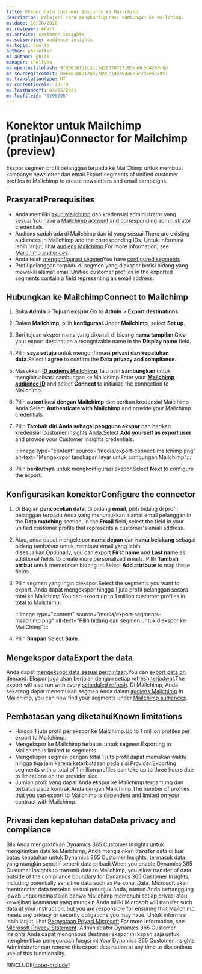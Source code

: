 ```yaml
---
title: Ekspor data Customer Insights ke Mailchimp
description: Pelajari cara mengkonfigurasi sambungan ke Mailchimp.
ms.date: 10/26/2020
ms.reviewer: mhart
ms.service: customer-insights
ms.subservice: audience-insights
ms.topic: how-to
author: phkieffer
ms.author: philk
manager: shellyha
ms.openlocfilehash: 9f86616731c3cc3d26370727103ea9c5d4288c8d
ms.sourcegitcommit: bae40184312ab27b95c140a044875c2daea37951
ms.translationtype: HT
ms.contentlocale: id-ID
ms.lasthandoff: 03/15/2021
ms.locfileid: "5598205"
---
```

# <a name="connector-for-mailchimp-preview"></a><span data-ttu-id="16e01-103">Konektor untuk Mailchimp (pratinjau)</span><span class="sxs-lookup"><span data-stu-id="16e01-103">Connector for Mailchimp (preview)</span></span>

<span data-ttu-id="16e01-104">Ekspor segmen profil pelanggan terpadu ke MailChimp untuk membuat kampanye newsletter dan email.</span><span class="sxs-lookup"><span data-stu-id="16e01-104">Export segments of unified customer profiles to Mailchimp to create newsletters and email campaigns.</span></span>

## <a name="prerequisites"></a><span data-ttu-id="16e01-105">Prasyarat</span><span class="sxs-lookup"><span data-stu-id="16e01-105">Prerequisites</span></span>

-   <span data-ttu-id="16e01-106">Anda memiliki [akun Mailchimp](https://mailchimp.com/) dan kredensial administrator yang sesuai.</span><span class="sxs-lookup"><span data-stu-id="16e01-106">You have a [Mailchimp account](https://mailchimp.com/) and corresponding administrator credentials.</span></span>
-   <span data-ttu-id="16e01-107">Audiens sudah ada di Mailchimp dan id yang sesuai.</span><span class="sxs-lookup"><span data-stu-id="16e01-107">There are existing audiences in Mailchimp and the corresponding IDs.</span></span> <span data-ttu-id="16e01-108">Untuk informasi lebih lanjut, lihat [audiens Mailchimp](https://mailchimp.com/help/create-audience/).</span><span class="sxs-lookup"><span data-stu-id="16e01-108">For more information, see [Mailchimp audiences](https://mailchimp.com/help/create-audience/).</span></span>
-   <span data-ttu-id="16e01-109">Anda telah [mengonfigurasi segmen](segments.md)</span><span class="sxs-lookup"><span data-stu-id="16e01-109">You have [configured segments](segments.md)</span></span>
-   <span data-ttu-id="16e01-110">Profil pelanggan terpadu di segmen yang diekspor berisi bidang yang mewakili alamat email.</span><span class="sxs-lookup"><span data-stu-id="16e01-110">Unified customer profiles in the exported segments contain a field representing an email address.</span></span>

## <a name="connect-to-mailchimp"></a><span data-ttu-id="16e01-111">Hubungkan ke Mailchimp</span><span class="sxs-lookup"><span data-stu-id="16e01-111">Connect to Mailchimp</span></span>

1. <span data-ttu-id="16e01-112">Buka **Admin** > **Tujuan ekspor**.</span><span class="sxs-lookup"><span data-stu-id="16e01-112">Go to **Admin** > **Export destinations**.</span></span>

1. <span data-ttu-id="16e01-113">Dalam **Mailchimp**, pilih **konfigurasi**.</span><span class="sxs-lookup"><span data-stu-id="16e01-113">Under **Mailchimp**, select **Set up**.</span></span>

1. <span data-ttu-id="16e01-114">Beri tujuan ekspor nama yang dikenali di bidang **nama tampilan**.</span><span class="sxs-lookup"><span data-stu-id="16e01-114">Give your export destination a recognizable name in the **Display name** field.</span></span>

1. <span data-ttu-id="16e01-115">Pilih **saya setuju** untuk mengonfirmasi **privasi dan kepatuhan data**.</span><span class="sxs-lookup"><span data-stu-id="16e01-115">Select **I agree** to confirm the **Data privacy and compliance**.</span></span>

1. <span data-ttu-id="16e01-116">Masukkan **[ID audiens Mailchimp](https://mailchimp.com/help/find-audience-id/)**, lalu pilih **sambungkan** untuk menginisialisasi sambungan ke Mailchimp.</span><span class="sxs-lookup"><span data-stu-id="16e01-116">Enter your **[Mailchimp audience ID](https://mailchimp.com/help/find-audience-id/)** and select **Connect** to initialize the connection to Mailchimp.</span></span>

1. <span data-ttu-id="16e01-117">Pilih **autentikasi dengan Mailchimp** dan berikan kredensial Mailchimp Anda.</span><span class="sxs-lookup"><span data-stu-id="16e01-117">Select **Authenticate with Mailchimp** and provide your Mailchimp credentials.</span></span>

1. <span data-ttu-id="16e01-118">Pilih **Tambah diri Anda sebagai pengguna ekspor** dan berikan kredensial Customer Insights Anda.</span><span class="sxs-lookup"><span data-stu-id="16e01-118">Select **Add yourself as export user** and provide your Customer Insights credentials.</span></span>

   :::image type="content" source="media/export-connect-mailchimp.png" alt-text="Mengekspor tangkapan layar untuk sambungan Mailchimp":::

1. <span data-ttu-id="16e01-120">Pilih **berikutnya** untuk mengkonfigurasi ekspor.</span><span class="sxs-lookup"><span data-stu-id="16e01-120">Select **Next** to configure the export.</span></span>

## <a name="configure-the-connector"></a><span data-ttu-id="16e01-121">Konfigurasikan konektor</span><span class="sxs-lookup"><span data-stu-id="16e01-121">Configure the connector</span></span>

1. <span data-ttu-id="16e01-122">Di Bagian **pencocokan data**, di bidang **email**, pilih bidang di profil pelanggan terpadu Anda yang menunjukkan alamat email pelanggan.</span><span class="sxs-lookup"><span data-stu-id="16e01-122">In the **Data matching** section, in the **Email** field, select the field in your unified customer profile that represents a customer's email address.</span></span> 

1. <span data-ttu-id="16e01-123">Atau, anda dapat mengekspor **nama depan** dan **nama belakang** sebagai bidang tambahan untuk membuat email yang lebih disesuaikan.</span><span class="sxs-lookup"><span data-stu-id="16e01-123">Optionally, you can export **First name** and **Last name** as additional fields to create more personalized emails.</span></span> <span data-ttu-id="16e01-124">Pilih **Tambah atribut** untuk memetakan bidang ini.</span><span class="sxs-lookup"><span data-stu-id="16e01-124">Select **Add attribute** to map these fields.</span></span>

1. <span data-ttu-id="16e01-125">Pilih segmen yang ingin diekspor.</span><span class="sxs-lookup"><span data-stu-id="16e01-125">Select the segments you want to export.</span></span> <span data-ttu-id="16e01-126">Anda dapat mengekspor hingga 1 juta profil pelanggan secara total ke Mailchimp.</span><span class="sxs-lookup"><span data-stu-id="16e01-126">You can export up to 1 million customer profiles in total to Mailchimp.</span></span>

   :::image type="content" source="media/export-segments-mailchimp.png" alt-text="Pilih bidang dan segmen untuk diekspor ke MailChimp":::

1. <span data-ttu-id="16e01-128">Pilih **Simpan**.</span><span class="sxs-lookup"><span data-stu-id="16e01-128">Select **Save**.</span></span>

## <a name="export-the-data"></a><span data-ttu-id="16e01-129">Mengekspor data</span><span class="sxs-lookup"><span data-stu-id="16e01-129">Export the data</span></span>

<span data-ttu-id="16e01-130">Anda dapat [mengekspor data sesuai permintaan](export-destinations.md).</span><span class="sxs-lookup"><span data-stu-id="16e01-130">You can [export data on demand](export-destinations.md).</span></span> <span data-ttu-id="16e01-131">Ekspor juga akan berjalan dengan setiap [refresh terjadwal](system.md#schedule-tab).</span><span class="sxs-lookup"><span data-stu-id="16e01-131">The export will also run with every [scheduled refresh](system.md#schedule-tab).</span></span> <span data-ttu-id="16e01-132">Di Mailchimp, Anda sekarang dapat menemukan segmen Anda dalam [audiens Mailchimp](https://mailchimp.com/help/create-audience/).</span><span class="sxs-lookup"><span data-stu-id="16e01-132">In Mailchimp, you can now find your segments under [Mailchimp audiences](https://mailchimp.com/help/create-audience/).</span></span>

## <a name="known-limitations"></a><span data-ttu-id="16e01-133">Pembatasan yang diketahui</span><span class="sxs-lookup"><span data-stu-id="16e01-133">Known limitations</span></span>

- <span data-ttu-id="16e01-134">Hingga 1 juta profil per ekspor ke Mailchimp.</span><span class="sxs-lookup"><span data-stu-id="16e01-134">Up to 1 million profiles per export to Mailchimp.</span></span>
- <span data-ttu-id="16e01-135">Mengekspor ke Mailchimp terbatas untuk segmen.</span><span class="sxs-lookup"><span data-stu-id="16e01-135">Exporting to Mailchimp is limited to segments.</span></span>
- <span data-ttu-id="16e01-136">Mengekspor segmen dengan total 1 juta profil dapat memakan waktu hingga tiga jam karena keterbatasan pada sisi Provider.</span><span class="sxs-lookup"><span data-stu-id="16e01-136">Exporting segments with a total of 1 million profiles can take up to three hours due to limitations on the provider side.</span></span> 
- <span data-ttu-id="16e01-137">Jumlah profil yang dapat Anda ekspor ke Mailchimp tergantung dan terbatas pada kontrak Anda dengan Mailchimp.</span><span class="sxs-lookup"><span data-stu-id="16e01-137">The number of profiles that you can export to Mailchimp is dependent and limited on your contract with Mailchimp.</span></span>

## <a name="data-privacy-and-compliance"></a><span data-ttu-id="16e01-138">Privasi dan kepatuhan data</span><span class="sxs-lookup"><span data-stu-id="16e01-138">Data privacy and compliance</span></span>

<span data-ttu-id="16e01-139">Bila Anda mengaktifkan Dynamics 365 Customer Insights untuk mengirimkan data ke Mailchimp, Anda mengizinkan transfer data di luar batas kepatuhan untuk Dynamics 365 Customer Insights, termasuk data yang mungkin sensitif seperti data pribadi.</span><span class="sxs-lookup"><span data-stu-id="16e01-139">When you enable Dynamics 365 Customer Insights to transmit data to Mailchimp, you allow transfer of data outside of the compliance boundary for Dynamics 365 Customer Insights, including potentially sensitive data such as Personal Data.</span></span> <span data-ttu-id="16e01-140">Microsoft akan mentransfer data tersebut sesuai petunjuk Anda, namun Anda bertanggung jawab untuk memastikan bahwa Mailchimp memenuhi setiap privasi atau kewajiban keamanan yang mungkin Anda miliki.</span><span class="sxs-lookup"><span data-stu-id="16e01-140">Microsoft will transfer such data at your instruction, but you are responsible for ensuring that Mailchimp meets any privacy or security obligations you may have.</span></span> <span data-ttu-id="16e01-141">Untuk informasi lebih lanjut, lihat [Pernyataan Privasi Microsoft](https://go.microsoft.com/fwlink/?linkid=396732).</span><span class="sxs-lookup"><span data-stu-id="16e01-141">For more information, see [Microsoft Privacy Statement](https://go.microsoft.com/fwlink/?linkid=396732).</span></span>
<span data-ttu-id="16e01-142">Administrator Dynamics 365 Customer Insights Anda dapat menghapus destinasi ekspor ini kapan saja untuk menghentikan penggunaan fungsi ini.</span><span class="sxs-lookup"><span data-stu-id="16e01-142">Your Dynamics 365 Customer Insights Administrator can remove this export destination at any time to discontinue use of this functionality.</span></span>


[!INCLUDE[footer-include](../includes/footer-banner.md)]